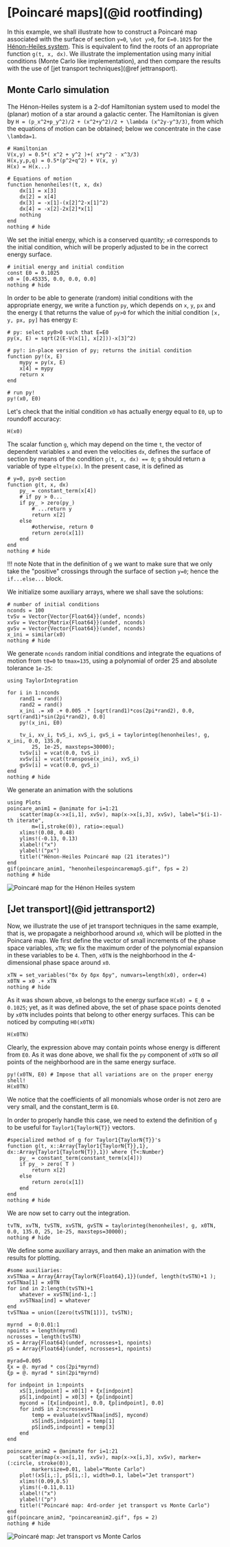 # [Poincaré maps](@id rootfinding)

In this example, we shall illustrate how to construct a Poincaré map associated
with the surface of section ``y=0``, ``\dot y>0``, for ``E=0.1025`` for the
[Hénon-Heiles system](https://en.wikipedia.org/wiki/Hénon–Heiles_system). This is
equivalent to find the roots of an appropriate function `g(t, x, dx)`. We
illustrate the implementation using many initial conditions (Monte
Carlo like implementation), and then compare the results
with the use of [jet transport techniques](@ref jettransport).


## Monte Carlo simulation

The Hénon-Heiles system is a 2-dof Hamiltonian system used to model the (planar)
motion of a star around a galactic center. The Hamiltonian is given by
``H = (p_x^2+p_y^2)/2 + (x^2+y^2)/2 + \lambda (x^2y-y^3/3)``, from which the
equations of motion can be obtained; below we concentrate in the case ``\lambda=1``.

```@example poincare
# Hamiltonian
V(x,y) = 0.5*( x^2 + y^2 )+( x*y^2 - x^3/3)
H(x,y,p,q) = 0.5*(p^2+q^2) + V(x, y)
H(x) = H(x...)

# Equations of motion
function henonheiles!(t, x, dx)
    dx[1] = x[3]
    dx[2] = x[4]
    dx[3] = -x[1]-(x[2]^2-x[1]^2)
    dx[4] = -x[2]-2x[2]*x[1]
    nothing
end
nothing # hide
```

We set the initial energy, which is a conserved quantity; `x0` corresponds
to the initial condition, which will be properly adjusted to be in
the correct energy surface.
```@example poincare
# initial energy and initial condition
const E0 = 0.1025
x0 = [0.45335, 0.0, 0.0, 0.0]
nothing # hide
```

In order to be able to generate (random) initial conditions with the appropriate
energy, we write a function `py`, which depends on `x`, `y`, `px` and
the energy `E` that returns the value of `py>0` for which the initial
condition `[x, y, px, py]` has energy `E`:
```@example poincare
# py: select py0>0 such that E=E0
py(x, E) = sqrt(2(E-V(x[1], x[2]))-x[3]^2)

# py!: in-place version of py; returns the initial condition
function py!(x, E)
    mypy = py(x, E)
    x[4] = mypy
    return x
end

# run py!
py!(x0, E0)
```

Let's check that the initial condition `x0` has actually energy equal to
`E0`, up to roundoff accuracy:
```@example poincare
H(x0)
```

The scalar function `g`, which may depend on the time `t`, the vector of dependent
variables `x` and even the velocities `dx`, defines the surface of section by
means of the condition `g(t, x, dx) == 0`; `g` should return a variable of
type `eltype(x)`. In the present case, it is defined as
```@example poincare
# y=0, py>0 section
function g(t, x, dx)
    py_ = constant_term(x[4])
    # if py > 0...
    if py_ > zero(py_)
        # ...return y
        return x[2]
    else
        #otherwise, return 0
        return zero(x[1])
    end
end
nothing # hide
```

!!! note
    Note that in the definition of `g` we want to make sure that we only take the
    "positive" crossings through the surface of section ``y=0``; hence the
    `if...else...` block.

We initialize some auxiliary arrays, where we shall save the solutions:
```@example poincare
# number of initial conditions
nconds = 100
tvSv = Vector{Vector{Float64}}(undef, nconds)
xvSv = Vector{Matrix{Float64}}(undef, nconds)
gvSv = Vector{Vector{Float64}}(undef, nconds)
x_ini = similar(x0)
nothing # hide
```

We generate `nconds` random initial conditions and integrate the equations of
motion from `t0=0` to `tmax=135`, using a polynomial of order 25 and absolute
tolerance `1e-25`:
```@example poincare
using TaylorIntegration

for i in 1:nconds
    rand1 = rand()
    rand2 = rand()
    x_ini .= x0 .+ 0.005 .* [sqrt(rand1)*cos(2pi*rand2), 0.0, sqrt(rand1)*sin(2pi*rand2), 0.0]
    py!(x_ini, E0)

    tv_i, xv_i, tvS_i, xvS_i, gvS_i = taylorinteg(henonheiles!, g, x_ini, 0.0, 135.0,
        25, 1e-25, maxsteps=30000);
    tvSv[i] = vcat(0.0, tvS_i)
    xvSv[i] = vcat(transpose(x_ini), xvS_i)
    gvSv[i] = vcat(0.0, gvS_i)
end
nothing # hide
```

We generate an animation with the solutions
```@example poincare
using Plots
poincare_anim1 = @animate for i=1:21
    scatter(map(x->x[i,1], xvSv), map(x->x[i,3], xvSv), label="$(i-1)-th iterate",
        m=(1,stroke(0)), ratio=:equal)
    xlims!(0.08, 0.48)
    ylims!(-0.13, 0.13)
    xlabel!("x")
    ylabel!("px")
    title!("Hénon-Heiles Poincaré map (21 iterates)")
end
gif(poincare_anim1, "henonheilespoincaremap5.gif", fps = 2)
nothing # hide
```
![Poincaré map for the Hénon Heiles system](henonheilespoincaremap5.gif)


## [Jet transport](@id jettransport2)

Now, we illustrate the use of jet transport techniques in the same example,
that is, we propagate a neighborhood around `x0`, which will be plotted
in the Poincaré map. We first define the vector of small
increments of the phase space variables, `xTN`; we fix the maximum order
of the polynomial expansion in these variables to be `4`. Then,
`x0TN` is the neighborhood in the 4-dimensional phase space around ``x0``.
```@example poincare
xTN = set_variables("δx δy δpx δpy", numvars=length(x0), order=4)
x0TN = x0 .+ xTN
nothing # hide
```

As it was shown above, ``x0`` belongs to the energy surface
``H(x0) = E_0 = 0.1025``; yet, as it was defined above, the set of phase
space points denoted by `x0TN` includes points that belong to other
energy surfaces. This can be noticed by computing `H0(x0TN)`
```@example poincare
H(x0TN)
```
Clearly, the expression above may contain points whose energy is different from
`E0`. As it was done above, we shall fix the `py` component of `x0TN` so
*all* points of the neighborhood are in the same energy surface.
```@example poincare
py!(x0TN, E0) # Impose that all variations are on the proper energy shell!
H(x0TN)
```
We notice that the coefficients of all monomials whose order is not zero are
very small, and the constant_term is `E0`.

In order to properly handle this case, we need to extend the definition of
`g` to be useful for `Taylor1{TaylorN{T}}` vectors.
```@example poincare
#specialized method of g for Taylor1{TaylorN{T}}'s
function g(t, x::Array{Taylor1{TaylorN{T}},1}, dx::Array{Taylor1{TaylorN{T}},1}) where {T<:Number}
    py_ = constant_term(constant_term(x[4]))
    if py_ > zero( T )
        return x[2]
    else
        return zero(x[1])
    end
end
nothing # hide
```

We are now set to carry out the integration.
```@example poincare
tvTN, xvTN, tvSTN, xvSTN, gvSTN = taylorinteg(henonheiles!, g, x0TN, 0.0, 135.0, 25, 1e-25, maxsteps=30000);
nothing # hide
```

We define some auxiliary arrays, and then make an animation with the results for plotting.
```@example poincare
#some auxiliaries:
xvSTNaa = Array{Array{TaylorN{Float64},1}}(undef, length(tvSTN)+1 );
xvSTNaa[1] = x0TN
for ind in 2:length(tvSTN)+1
    whatever = xvSTN[ind-1,:]
    xvSTNaa[ind] = whatever
end
tvSTNaa = union([zero(tvSTN[1])], tvSTN);

myrnd  = 0:0.01:1
npoints = length(myrnd)
ncrosses = length(tvSTN)
xS = Array{Float64}(undef, ncrosses+1, npoints)
pS = Array{Float64}(undef, ncrosses+1, npoints)

myrad=0.005
ξx = @. myrad * cos(2pi*myrnd)
ξp = @. myrad * sin(2pi*myrnd)

for indpoint in 1:npoints
    xS[1,indpoint] = x0[1] + ξx[indpoint]
    pS[1,indpoint] = x0[3] + ξp[indpoint]
    mycond = [ξx[indpoint], 0.0, ξp[indpoint], 0.0]
    for indS in 2:ncrosses+1    
        temp = evaluate(xvSTNaa[indS], mycond)
        xS[indS,indpoint] = temp[1]
        pS[indS,indpoint] = temp[3]
    end
end

poincare_anim2 = @animate for i=1:21
    scatter(map(x->x[i,1], xvSv), map(x->x[i,3], xvSv), marker=(:circle, stroke(0)),
        markersize=0.01, label="Monte Carlo")
    plot!(xS[i,:], pS[i,:], width=0.1, label="Jet transport")
    xlims!(0.09,0.5)
    ylims!(-0.11,0.11)
    xlabel!("x")
    ylabel!("p")
    title!("Poincaré map: 4rd-order jet transport vs Monte Carlo")
end
gif(poincare_anim2, "poincareanim2.gif", fps = 2)
nothing # hide
```

![Poincaré map: Jet transport vs Monte Carlos](poincareanim2.gif)
